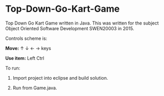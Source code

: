 # Top-Down-Go-Kart-Game

Top Down Go Kart Game written in Java. 
This was written for the subject Object Oriented Software Development SWEN20003 in 2015.

Controls scheme is:

**Move:** ↑ ↓ ← → keys

**Use item:** Left Ctrl

To run:

  1) Import project into eclipse and build solution. 
  
  2) Run from Game.java.
